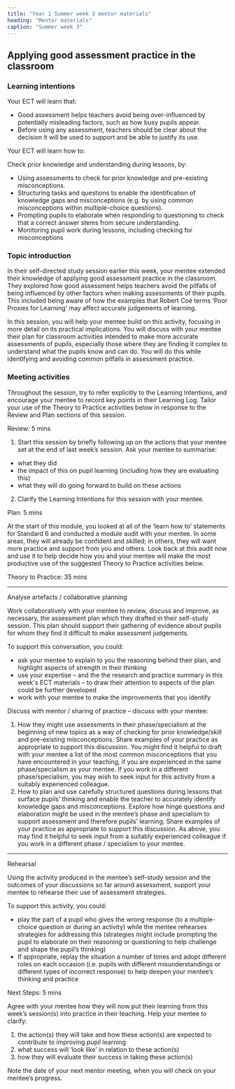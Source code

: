 ```yaml
---
title: "Year 1 Summer week 3 mentor materials"
heading: "Mentor materials"
caption: "Summer week 3"
---
```


## Applying good assessment practice in the classroom

### Learning intentions

Your ECT will learn that:

- Good assessment helps teachers avoid being over-influenced by potentially misleading factors, such as how busy pupils appear.
- Before using any assessment, teachers should be clear about the decision it will be used to support and be able to justify its use.

Your ECT will learn how to:

Check prior knowledge and understanding during lessons, by:

- Using assessments to check for prior knowledge and pre-existing misconceptions.
- Structuring tasks and questions to enable the identification of knowledge gaps and misconceptions (e.g. by using common misconceptions within multiple-choice questions).
- Prompting pupils to elaborate when responding to questioning to check that a correct answer stems from secure understanding.
- Monitoring pupil work during lessons, including checking for misconceptions

### Topic introduction

In their self-directed study session earlier this week, your mentee extended their knowledge of applying good assessment practice in the classroom. They explored how good assessment helps teachers avoid the pitfalls of being influenced by other factors when making assessments of their pupils. This included being aware of how the examples that Robert Coe terms ‘Poor Proxies for Learning’ may affect accurate judgements of learning.

In this session, you will help your mentee build on this activity, focusing in more detail on its practical implications. You will discuss with your mentee their plan for classroom activities intended to make more accurate assessments of pupils, especially those where they are finding it complex to understand what the pupils know and can do. You will do this while identifying and avoiding common pitfalls in assessment practice.

### Meeting activities

Throughout the session, try to refer explicitly to the Learning Intentions, and encourage your mentee to record key points in their Learning Log. Tailor your use of the Theory to Practice activities below in response to the Review and Plan sections of this session.

Review: 5 mins

1. Start this session by briefly following up on the actions that your mentee set at the end of last week’s session. Ask your mentee to summarise:
  - what they did
  - the impact of this on pupil learning (including how they are evaluating this)
  - what they will do going forward to build on these actions
2. Clarify the Learning Intentions for this session with your mentee.

Plan: 5 mins

At the start of this module, you looked at all of the ‘learn how to’ statements for Standard 6 and conducted a module audit with your mentee. In some areas, they will already be confident and skilled; in others, they will want more practice and support from you and others. Look back at this audit now and use it to help decide how you and your mentee will make the most productive use of the suggested Theory to Practice activities below.

Theory to Practice: 35 mins

---

Analyse artefacts / collaborative planning

Work collaboratively with your mentee to review, discuss and improve, as necessary, the assessment plan which they drafted in their self-study session. This plan should support their gathering of evidence about pupils for whom they find it difficult to make assessment judgements.

To support this conversation, you could:

- ask your mentee to explain to you the reasoning behind their plan, and highlight aspects of strength in their thinking
- use your expertise – and the the research and practice summary in this week's ECT materials – to draw their attention to aspects of the plan could be further developed
- work with your mentee to make the improvements that you identify

Discuss with mentor / sharing of practice – discuss with your mentee:

1. How they might use assessments in their phase/specialism at the beginning of new topics as a way of checking for prior knowledge/skill and pre-existing misconceptions. Share examples of your practice as appropriate to support this discussion.
   You might find it helpful to draft with your mentee a list of the most common misconceptions that you have encountered in your teaching, if you are experienced in the same phase/specialism as your mentee. If you work in a different phase/specialism, you may wish to seek input for this activity from a suitably experienced colleague.
2. How to plan and use carefully structured questions during lessons that surface pupils’ thinking and enable the teacher to accurately identify knowledge gaps and misconceptions. Explore how hinge questions and elaboration might be used in the mentee’s phase and specialism to support assessment and therefore pupils’ learning. Share examples of your practice as appropriate to support this discussion.
   As above, you may find it helpful to seek input from a suitably experienced colleague if you work in a different phase / specialism to your mentee.

---

Rehearsal

Using the activity produced in the mentee’s self-study session and the outcomes of your discussions so far around assessment, support your mentee to rehearse their use of assessment strategies.

To support this activity, you could:

- play the part of a pupil who gives the wrong response (to a multiple-choice question or during an activity) while the mentee rehearses strategies for addressing this (strategies might include prompting the pupil to elaborate on their reasoning or questioning to help challenge and shape the pupil’s thinking)
- If appropriate, replay the situation a number of times and adopt different roles on each occasion (i.e. pupils with different misunderstandings or different types of incorrect response) to help deepen your mentee’s thinking and practice

Next Steps: 5 mins

Agree with your mentee how they will now put their learning from this week’s session(s) into practice in their teaching. Help your mentee to clarify:

1. the action(s) they will take and how these action(s) are expected to contribute to improving pupil learning
2. what success will ‘look like’ in relation to these action(s)
3. how they will evaluate their success in taking these action(s)

Note the date of your next mentor meeting, when you will check on your mentee’s progress.
